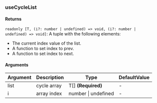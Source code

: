 ### useCycleList

#### Returns
`readonly [T, (i?: number | undefined) => void, (i?: number | undefined) => void]`: A tuple with the following elements:
- The current index value of the list.
- A function to set index to prev.
- A function to set index to next.

#### Arguments
|Argument|Description|Type|DefaultValue|
|---|---|---|---|
|list|cycle array|T[]  **(Required)**|-|
|i|array index|number \| undefined |-|